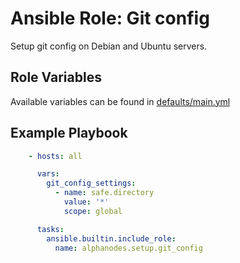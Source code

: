 # Ansible Role: Git config

Setup git config on Debian and Ubuntu servers.

## Role Variables

Available variables can be found in [defaults/main.yml](defaults/main.yml)

## Example Playbook

```yaml
    - hosts: all

      vars:
        git_config_settings:
          - name: safe.directory
            value: '*'
            scope: global

      tasks:
        ansible.builtin.include_role:
          name: alphanodes.setup.git_config
```
